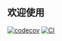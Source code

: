 ## 欢迎使用
[![codecov](https://codecov.io/gh/Leonard0803/XLPhotoBrowser/graph/badge.svg?token=LZA41HL01U)](https://codecov.io/gh/Leonard0803/XLPhotoBrowser)
[![CI](https://github.com/Leonard0803/XLPhotoBrowser/actions/workflows/CI.yml/badge.svg)](https://github.com/Leonard0803/XLPhotoBrowser/actions/workflows/CI.yml)
